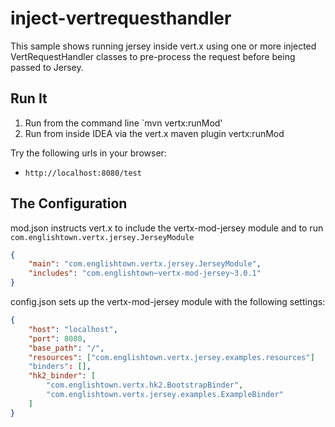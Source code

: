 # inject-vertrequesthandler

This sample shows running jersey inside vert.x using one or more injected VertRequestHandler classes to pre-process
the request before being passed to Jersey.

## Run It

1. Run from the command line `mvn vertx:runMod'
2. Run from inside IDEA via the vert.x maven plugin vertx:runMod


Try the following urls in your browser:
* `http://localhost:8080/test`


## The Configuration

mod.json instructs vert.x to include the vertx-mod-jersey module and to run `com.englishtown.vertx.jersey.JerseyModule`
```json
{
    "main": "com.englishtown.vertx.jersey.JerseyModule",
    "includes": "com.englishtown~vertx-mod-jersey~3.0.1"
}
```

config.json sets up the vertx-mod-jersey module with the following settings:
```json
{
    "host": "localhost",
    "port": 8080,
    "base_path": "/",
    "resources": ["com.englishtown.vertx.jersey.examples.resources"]
    "binders": [],
    "hk2_binder": [
        "com.englishtown.vertx.hk2.BootstrapBinder",
        "com.englishtown.vertx.jersey.examples.ExampleBinder"
    ]
}
```

